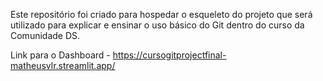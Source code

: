 Este repositório foi criado para hospedar o esqueleto do projeto que será utilizado para explicar e ensinar o uso básico do Git dentro do curso da Comunidade DS. 

Link para o Dashboard - https://cursogitprojectfinal-matheusvlr.streamlit.app/